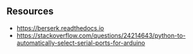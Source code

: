 ## Resources
- https://berserk.readthedocs.io
- https://stackoverflow.com/questions/24214643/python-to-automatically-select-serial-ports-for-arduino
